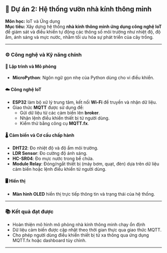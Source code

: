 ## 🌿 Dự án 2: Hệ thống vườn nhà kính thông minh

**Môn học:** IoT và Ứng dụng  
**Mục tiêu:** Xây dựng hệ thống **nhà kính thông minh ứng dụng công nghệ IoT** để giám sát và điều khiển tự động các thông số môi trường như nhiệt độ, độ ẩm, ánh sáng và mực nước, nhằm tối ưu hóa sự phát triển của cây trồng.

---

### ⚙️ Công nghệ và Kỹ năng chính

#### 💾 Lập trình và Mô phỏng
- **MicroPython**: Ngôn ngữ gọn nhẹ của Python dùng cho vi điều khiển.  

#### ☁️ Công nghệ IoT
- **ESP32** làm bộ xử lý trung tâm, kết nối **Wi-Fi** để truyền và nhận dữ liệu.  
- Giao thức **MQTT** được sử dụng để:  
  - Gửi dữ liệu từ các cảm biến lên **broker**.  
  - Nhận lệnh điều khiển thiết bị từ người dùng.  
  - Kiểm thử bằng công cụ **MQTT.fx**.

#### 🌡️ Cảm biến và Cơ cấu chấp hành
- **DHT22**: Đo nhiệt độ và độ ẩm môi trường.  
- **LDR Sensor**: Đo cường độ ánh sáng.  
- **HC-SR04**: Đo mực nước trong bể chứa.  
- **Module Relay**: Đóng/ngắt thiết bị (máy bơm, quạt, đèn) dựa trên dữ liệu cảm biến hoặc lệnh điều khiển từ người dùng.

#### 🖥️ Hiển thị
- **Màn hình OLED** hiển thị trực tiếp thông tin và trạng thái của hệ thống.

---

### 📚 Kết quả đạt được
- Hoàn thiện mô hình mô phỏng nhà kính thông minh chạy ổn định
- Dữ liệu cảm biến được cập nhật theo thời gian thực qua giao thức MQTT.  
- Cho phép người dùng điều khiển thiết bị từ xa thông qua ứng dụng MQTT.fx hoặc dashboard tùy chỉnh.

---
